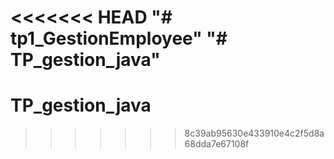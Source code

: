 <<<<<<< HEAD
"# tp1_GestionEmployee" 
"# TP_gestion_java" 
=======
# TP_gestion_java
>>>>>>> 8c39ab95630e433910e4c2f5d8a68dda7e67108f
